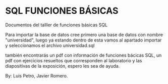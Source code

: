 # SQL FUNCIONES BÁSICAS
Documentos del talller de funciones básicas SQL

Para importar la base de datos cree primero una base de datos con nombre 
"universidad", luego ya estando dentro de esta vamos al apartado importar 
y seleccionamos el archivo universidad.sql 

también encontrarás un pdf con información de funciones bácicas SQL, un pdf
con ejercicios resueltos que corresponden al laboratorio y las diapositivas 
de la exposición, espero les sea de ayuda.

By: Luis Petro, Javier Romero.



